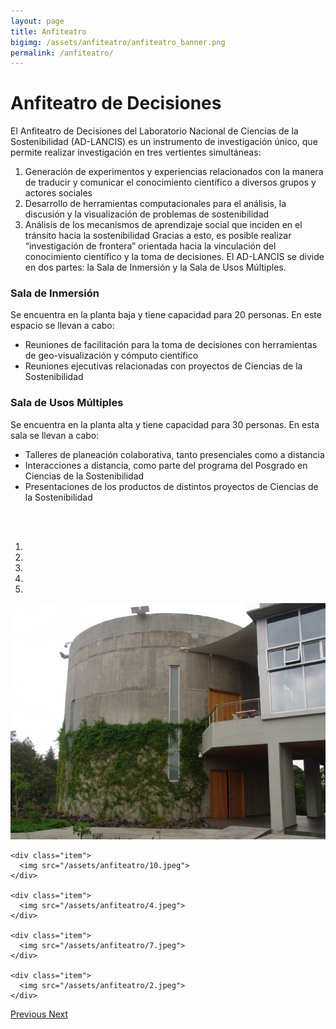```yaml
---
layout: page
title: Anfiteatro
bigimg: /assets/anfiteatro/anfiteatro_banner.png
permalink: /anfiteatro/
---
```


# Anfiteatro de Decisiones

El Anfiteatro de Decisiones del Laboratorio Nacional de Ciencias de la Sostenibilidad (AD-LANCIS) es un instrumento de investigación
único, que permite realizar investigación en tres vertientes simultáneas:
1) Generación de experimentos y experiencias relacionados con la manera de traducir y comunicar el conocimiento científico a diversos grupos y actores sociales
2) Desarrollo de herramientas computacionales para el análisis, la discusión y la visualización de problemas de sostenibilidad
3) Análisis de los mecanismos de aprendizaje social que inciden en el tránsito hacia la sostenibilidad
Gracias a esto, es posible realizar “investigación de frontera” orientada hacia la vinculación del conocimiento científico y la toma de decisiones. El AD-LANCIS se divide en dos partes: la Sala de Inmersión y la Sala de Usos Múltiples.


### Sala de Inmersión

Se encuentra en la planta baja y tiene capacidad para 20 personas. En este espacio se llevan a cabo:

- Reuniones de facilitación para la toma de decisiones con herramientas de geo-visualización y cómputo científico
- Reuniones ejecutivas relacionadas con proyectos de Ciencias de la Sostenibilidad

### Sala de Usos Múltiples

Se encuentra en la planta alta y tiene capacidad para 30 personas. En esta sala se llevan a cabo:

- Talleres de planeación colaborativa, tanto presenciales como a distancia
- Interacciones a distancia, como parte del programa del Posgrado en Ciencias de la Sostenibilidad
- Presentaciones de los productos de distintos proyectos de Ciencias de la Sostenibilidad
<br>
<br>

<div id="myCarousel" class="carousel slide">
<!-- para que corra en automático
añadir al final de la línea anterior:
data-ride="carousel" -->

  <!-- Indicators -->
  <ol class="carousel-indicators">
    <li data-target="#myCarousel" data-slide-to="0" class="active"></li>
    <li data-target="#myCarousel" data-slide-to="1"></li>
    <li data-target="#myCarousel" data-slide-to="2"></li>
    <li data-target="#myCarousel" data-slide-to="3"></li>
    <li data-target="#myCarousel" data-slide-to="4"></li>
  </ol>

  <!-- Wrapper for slides -->
  <div class="carousel-inner">
    <div class="item active">
      <img src="/assets/anfiteatro/8.jpeg">
    </div>

    <div class="item">
      <img src="/assets/anfiteatro/10.jpeg">
    </div>

    <div class="item">
      <img src="/assets/anfiteatro/4.jpeg">
    </div>

    <div class="item">
      <img src="/assets/anfiteatro/7.jpeg">
    </div>

    <div class="item">
      <img src="/assets/anfiteatro/2.jpeg">
    </div>
  </div>

  <!-- Left and right controls -->
  <a class="left carousel-control" href="#myCarousel" role="button" data-slide="prev">
    <span class="glyphicon glyphicon-chevron-left" aria-hidden="true" ></span>
    <span class="sr-only">Previous</span>
  </a>
  <a class="right carousel-control" href="#myCarousel" role="button" data-slide="next">
    <span class="glyphicon glyphicon-chevron-right" aria-hidden="true"></span>
    <span class="sr-only">Next</span>
  </a>
</div>

<!--
<img src="/assets/anfiteatro/8.jpeg"/>
<img src="/assets/anfiteatro/10.jpeg"/>
<img src="/assets/anfiteatro/4.jpeg"/>
<img src="/assets/anfiteatro/5.jpeg"/>
<img src="/assets/anfiteatro/1.jpeg"/>
<img src="/assets/anfiteatro/2.jpeg"/>
<img src="/assets/anfiteatro/3.jpeg"/>
<img src="/assets/anfiteatro/6.jpeg"/>
-->
